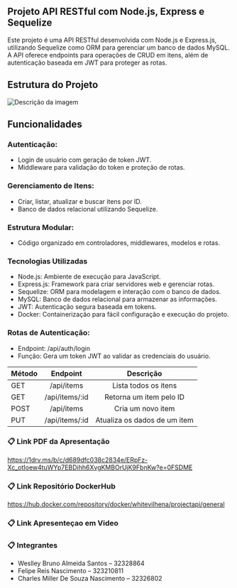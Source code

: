 ##  Projeto API RESTful com Node.js, Express e Sequelize


Este projeto é uma API RESTful desenvolvida com Node.js e Express.js, utilizando Sequelize como ORM para gerenciar um banco de dados MySQL. 
A API oferece endpoints para operações de CRUD em itens, além de autenticação baseada em JWT para proteger as rotas.

##  Estrutura do Projeto

![Descrição da imagem](https://i.ibb.co/CPPxPTH/estrutura.png)


##  Funcionalidades

### Autenticação:

* Login de usuário com geração de token JWT.
* Middleware para validação do token e proteção de rotas.

### Gerenciamento de Itens:

* Criar, listar, atualizar e buscar itens por ID.
* Banco de dados relacional utilizando Sequelize.

### Estrutura Modular:

* Código organizado em controladores, middlewares, modelos e rotas.


###  Tecnologias Utilizadas


* Node.js: Ambiente de execução para JavaScript.
* Express.js: Framework para criar servidores web e gerenciar rotas.
* Sequelize: ORM para modelagem e interação com o banco de dados.
* MySQL: Banco de dados relacional para armazenar as informações.
* JWT: Autenticação segura baseada em tokens.
* Docker: Containerização para fácil configuração e execução do projeto.


### Rotas de Autenticação:

* Endpoint: /api/auth/login
* Função: Gera um token JWT ao validar as credenciais do usuário.

| Método       | Endpoint       | Descrição               |
| :---         |     :---:      |          :---:           |
| GET          | /api/items     | Lista todos os itens    |
| GET          | /api/items/:id	| Retorna um item pelo ID |
| POST         | /api/items     | Cria um novo item       |
| PUT          | /api/items/:id | Atualiza os dados de um item|

### 📋 Link PDF da Apresentação

https://1drv.ms/b/c/d689dfc038c2834e/ERpFz-Xc_otIoew4tuWYp7EBDihh6XvgKMBOrUjK9FbnKw?e=0FSDME

### 📋 Link Repositório DockerHub

https://hub.docker.com/repository/docker/whitevilhena/projectapi/general

### 📋 Link Apresenteçao em Video




### 📋 Integrantes

* Weslley Bruno Almeida Santos – 32328864
* Felipe Reis Nascimento – 323210811
* Charles Miller De Souza Nascimento – 32326802
